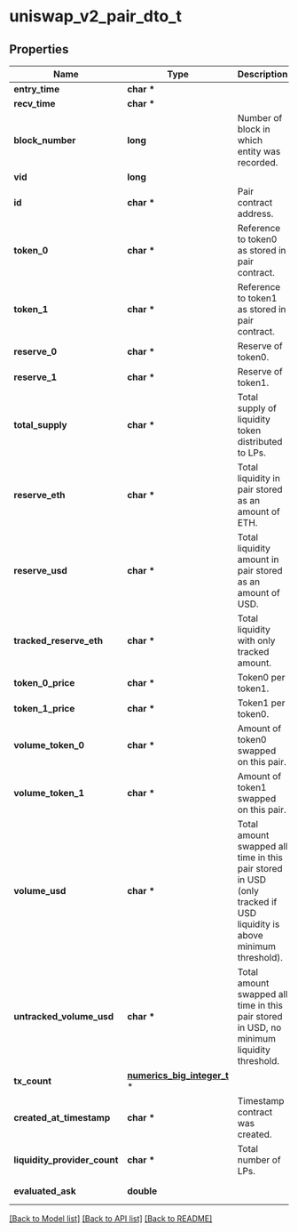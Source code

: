 # uniswap_v2_pair_dto_t

## Properties
Name | Type | Description | Notes
------------ | ------------- | ------------- | -------------
**entry_time** | **char \*** |  | [optional] 
**recv_time** | **char \*** |  | [optional] 
**block_number** | **long** | Number of block in which entity was recorded. | [optional] 
**vid** | **long** |  | [optional] 
**id** | **char \*** | Pair contract address. | [optional] 
**token_0** | **char \*** | Reference to token0 as stored in pair contract. | [optional] 
**token_1** | **char \*** | Reference to token1 as stored in pair contract. | [optional] 
**reserve_0** | **char \*** | Reserve of token0. | [optional] 
**reserve_1** | **char \*** | Reserve of token1. | [optional] 
**total_supply** | **char \*** | Total supply of liquidity token distributed to LPs. | [optional] 
**reserve_eth** | **char \*** | Total liquidity in pair stored as an amount of ETH. | [optional] 
**reserve_usd** | **char \*** | Total liquidity amount in pair stored as an amount of USD. | [optional] 
**tracked_reserve_eth** | **char \*** | Total liquidity with only tracked amount. | [optional] 
**token_0_price** | **char \*** | Token0 per token1. | [optional] 
**token_1_price** | **char \*** | Token1 per token0. | [optional] 
**volume_token_0** | **char \*** | Amount of token0 swapped on this pair. | [optional] 
**volume_token_1** | **char \*** | Amount of token1 swapped on this pair. | [optional] 
**volume_usd** | **char \*** | Total amount swapped all time in this pair stored in USD (only tracked if USD liquidity is above minimum threshold). | [optional] 
**untracked_volume_usd** | **char \*** | Total amount swapped all time in this pair stored in USD, no minimum liquidity threshold. | [optional] 
**tx_count** | [**numerics_big_integer_t**](numerics_big_integer.md) \* |  | [optional] 
**created_at_timestamp** | **char \*** | Timestamp contract was created. | [optional] 
**liquidity_provider_count** | **char \*** | Total number of LPs. | [optional] 
**evaluated_ask** | **double** |  | [optional] [readonly] 

[[Back to Model list]](../README.md#documentation-for-models) [[Back to API list]](../README.md#documentation-for-api-endpoints) [[Back to README]](../README.md)


